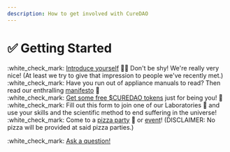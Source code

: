 ```yaml
---
description: How to get involved with CureDAO
---
```


# ✅ Getting Started

:white\_check\_mark: [Introduce yourself](https://discord.gg/n6Xcn2f7Y3) 🙋‍♂️ Don't be shy!  We're really very nice! (At least we try to give that impression to people we've recently met.)\
:white\_check\_mark: Have you run out of appliance manuals to read?  Then read our enthralling [manifesto](https://docs.curedao.org) 📜\
:white\_check\_mark: [Get some free $CUREDAO tokens](../../../get-tokens.md) just for being you! 🎁\
:white\_check\_mark: Fill out this form to join one of our Laboratories 🧪 and use your skills and the scientific method to end suffering in the universe!\
:white\_check\_mark: Come to a [pizza party](https://calendar.google.com/calendar/u/0?cid=aGVsbG9AY3VyZWRhby5vcmc) 🍕 or [event](https://calendar.google.com/calendar/u/0?cid=aGVsbG9AY3VyZWRhby5vcmc)! (DISCLAIMER: No pizza will be provided at said pizza parties.)

:white\_check\_mark: [Ask a question!](https://discord.gg/9yyYFBqs5H)

